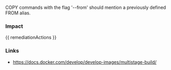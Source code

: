 
COPY commands with the flag '--from' should mention a previously defined FROM alias.

### Impact
<!-- Add Impact here -->

<!-- DO NOT CHANGE -->
{{ remediationActions }}

### Links
- https://docs.docker.com/develop/develop-images/multistage-build/


